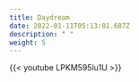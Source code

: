 ```yaml
---
title: Daydream
date: 2022-01-11T05:13:01.687Z
description: " "
weight: 5
---
```

{{< youtube LPKM595lu1U >}}